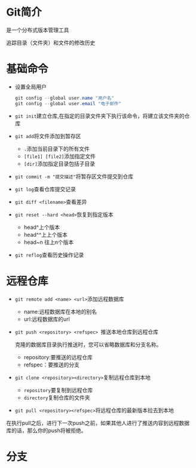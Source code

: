 # Git简介

是一个分布式版本管理工具

追踪目录（文件夹）和文件的修改历史



# 基础命令

* 设置全局用户

    ~~~powershell
    git config --global user.name "用户名"
    git config --global user.email "电子邮件"
    ~~~

* `git init`建立仓库,在指定的目录文件夹下执行该命令，将建立该文件夹的仓库

* `git add`将文件添加到暂存区

    * `.`添加当前目录下的所有文件
    * `[file1] [file2]`添加指定文件
    * `[dir]`添加指定目录包括子目录

* `git commit -m "提交描述"`将暂存区文件提交到仓库
* `git log`查看仓库提交记录
* `git diff <filename>`查看差异
* `git reset --hard <head>`恢复到指定版本
    * head^上个版本
    * head^^上上个版本
    * head~n 往上n个版本

* `git reflog`查看历史操作记录

# 远程仓库

* `git remote add <name> <url>`添加远程数据库

    * name:远程数据库在本地的别名
    * url:远程数据库的url

* `git push <repository> <refspec> `推送本地仓库到远程仓库

    克隆的数据库目录执行推送时，您可以省略数据库和分支名称。

    * repository:要推送的远程仓库
    * refspec：要推送的分支

* `git clone <repository><directory>`复制远程仓库到本地

    * `repository`要复制到远程仓库
    * `directory`复制仓库的文件夹

* `git pull <repository><refspec>`将远程仓库的最新版本拉去到本地

在执行pull之后，进行下一次push之前，如果其他人进行了推送内容到远程数据库的话，那么你的push将被拒绝。



# 分支























